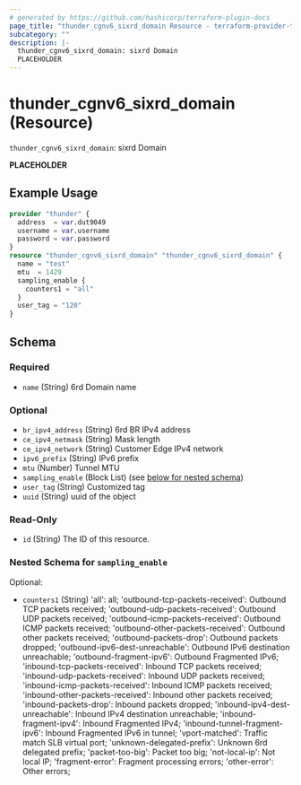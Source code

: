 ```yaml
---
# generated by https://github.com/hashicorp/terraform-plugin-docs
page_title: "thunder_cgnv6_sixrd_domain Resource - terraform-provider-thunder"
subcategory: ""
description: |-
  thunder_cgnv6_sixrd_domain: sixrd Domain
  PLACEHOLDER
---
```


# thunder_cgnv6_sixrd_domain (Resource)

`thunder_cgnv6_sixrd_domain`: sixrd Domain

__PLACEHOLDER__

## Example Usage

```terraform
provider "thunder" {
  address  = var.dut9049
  username = var.username
  password = var.password
}
resource "thunder_cgnv6_sixrd_domain" "thunder_cgnv6_sixrd_domain" {
  name = "test"
  mtu  = 1429
  sampling_enable {
    counters1 = "all"
  }
  user_tag = "120"
}
```

<!-- schema generated by tfplugindocs -->
## Schema

### Required

- `name` (String) 6rd Domain name

### Optional

- `br_ipv4_address` (String) 6rd BR IPv4 address
- `ce_ipv4_netmask` (String) Mask length
- `ce_ipv4_network` (String) Customer Edge IPv4 network
- `ipv6_prefix` (String) IPv6 prefix
- `mtu` (Number) Tunnel MTU
- `sampling_enable` (Block List) (see [below for nested schema](#nestedblock--sampling_enable))
- `user_tag` (String) Customized tag
- `uuid` (String) uuid of the object

### Read-Only

- `id` (String) The ID of this resource.

<a id="nestedblock--sampling_enable"></a>
### Nested Schema for `sampling_enable`

Optional:

- `counters1` (String) 'all': all; 'outbound-tcp-packets-received': Outbound TCP packets received; 'outbound-udp-packets-received': Outbound UDP packets received; 'outbound-icmp-packets-received': Outbound ICMP packets received; 'outbound-other-packets-received': Outbound other packets received; 'outbound-packets-drop': Outbound packets dropped; 'outbound-ipv6-dest-unreachable': Outbound IPv6 destination unreachable; 'outbound-fragment-ipv6': Outbound Fragmented IPv6; 'inbound-tcp-packets-received': Inbound TCP packets received; 'inbound-udp-packets-received': Inbound UDP packets received; 'inbound-icmp-packets-received': Inbound ICMP packets received; 'inbound-other-packets-received': Inbound other packets received; 'inbound-packets-drop': Inbound packets dropped; 'inbound-ipv4-dest-unreachable': Inbound IPv4 destination unreachable; 'inbound-fragment-ipv4': Inbound Fragmented IPv4; 'inbound-tunnel-fragment-ipv6': Inbound Fragmented IPv6 in tunnel; 'vport-matched': Traffic match SLB virtual port; 'unknown-delegated-prefix': Unknown 6rd delegated prefix; 'packet-too-big': Packet too big; 'not-local-ip': Not local IP; 'fragment-error': Fragment processing errors; 'other-error': Other errors;


